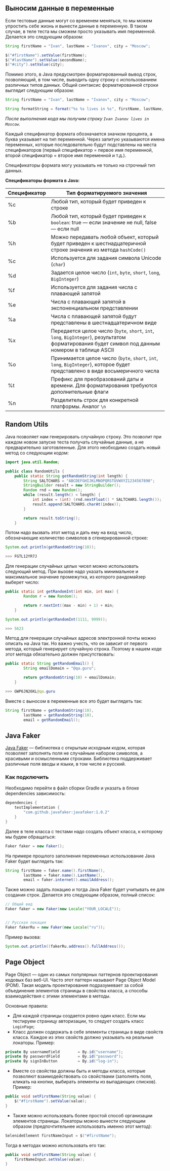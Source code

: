 ## Выносим данные в переменные 
Если тестовые данные могут со временем меняться, то мы можем упростить себе жизнь и вынести данные в переменную. В таком случае, в теле теста мы сможем просто указывать имя переменной. Делается это следующим образом:

```java
String firstName = "Ivan", lastName = "Ivanov", city = "Moscow";

$("#firstName").setValue(firstName);
$("#lastName").setValue(secondName);
$("#city").setValue(city);
```
Помимо этого, в Java предусмотрен форматированный вывод строк, позволяющий, в том числе, выводить одну строку с использованием различных типов данных. Общий синтаксис форматированной строки выглядит следующим образом: 

```java
String firstName = "Ivan", lastName = "Ivanov", city = "Moscow";

String formatString = format("%s %s lives in %s", firstName, lastName, city);
```
*После выполнения кода мы получим строку `Ivan Ivanov lives in Moscow`.*

Каждый спецификатор формата обозначается значком процента, а буква указывает на тип переменной. Через запитую указываются имена переменных, которые последовательно будут подставлены на места спецификаторов (первый спецификатор = первое имя переменной, второй спецификатор = второе имя переменной и т.д.).

Спецификаторы формата могу указывать не только на строчный тип данных. 

**Спецификаторы формата в Java:**

Спецификатор | 	Тип форматируемого значения
------       | ------
%c           | Любой тип, который будет приведен к строке
%b           | Любой тип, который будет приведен к `boolean`: true — если значение не null, false — если null
%h           | Можно передавать любой объект, который будет приведен к шестнадцатеричной строке значения из метода `hashCode()`
%c           | Используется для задания символа Unicode (`char`)
%d           | Задается целое число (`int`, `byte`, `short`, `long`, `BigInteger`)
%f           | Используется для задания числа с плавающей запятой
%e           | Числа с плавающей запятой в экспоненциальном представлении
%a           |Числа с плавающей запятой будут представлены в шестнадцатеричном виде
%x           | Передается целое число (`byte`, `short`, `int`, `long`, `BigInteger`), результатом форматирования будет символ под данным номером в таблице ASCII
%o           | Принимается целое число (`byte`, `short`, `int`, `long`, `BigInteger`), которое будет представлено в виде восьмеричного числа
%t           | Префикс для преобразований даты и времени. Для форматирования требуются дополнительные флаги
%n           | Разделитель строк для конкретной платформы. Аналог `\n`

## Random Utils 
Java позволяет нам генерировать случайную строку. Это позволит при каждом новом запуске теста получать случайные данные, а не предварительно заготовленные. Для этого необходимо создать новый метод со следующим кодом: 

```java
import java.util.Random;

public class RandomUtils {
    public static String getRandomString(int length) {
        String SALTCHARS = "ABCDEFGHIJKLMNOPQRSTUVWXYZ1234567890";
        StringBuilder result = new StringBuilder();
        Random rnd = new Random();
        while (result.length() < length) {
            int index = (int) (rnd.nextFloat() * SALTCHARS.length());
            result.append(SALTCHARS.charAt(index));
        }

        return result.toString();
    }
```

 Потом надо вызвать этот метод и дать ему на вход число, обозначающие количество символов в сгенерированной строке:
 
 ```java
System.out.println(getRandomString(10));

>>> FGTL12YR7J
 ```

Для генерации случайных целых чисел можно использовать следующий метод. При вызове надо указать минимальное и максимальное значение промежутка, из которого рандомайзер выберет число: 

```java
public static int getRandomInt(int min, int max) {
        Random r = new Random();

        return r.nextInt((max - min) + 1) + min;
    }

System.out.println(getRandomInt(1111, 9999));

>>> 5623
```

Метод для генерации случайных адресов электронной почты можно описать на Java так. Но важно учесть, что он зависит от первого метода, который генерирует случайную строка. Поэтому в нашем коде этот метода обязательно должен присутствовать: 

```java
public static String getRandomEmail() {
        String emailDomain = "@qa.guru";

        return getRandomString(10) + emailDomain;
    }

>>> GWP6JN26KL@qa.guru
```

Вместе с выносом в переменные все это будет выглядеть так:
```java
String firstName = getRandomString(10), 
        lastName = getRandomString(10), 
        email = getRandomEmail();
```

## Java Faker
[Java Faker](https://github.com/DiUS/java-faker) — библиотека с открытым исходным кодом, которая позволяет заполнять поля не случайным набором символов, а красивыми и осмысленными строками. Библиотека поддерживает различные поля вводы и языки, в том числе и русский.

### Как подключить
Необходимо перейти в файл сборки Gradle и указать в блоке dependencies зависимость: 
```groovy
dependencies {
    testImplementation {
        "com.github.javafaker:javafaker:1.0.2"
    }
}
```

Далее в теле класса с тестами надо создать объект класса, к которому мы будем обращаться: 
```java
Faker faker = new Faker();
```
На примере прошлого заполнения переменных использование Java Faker будет выглядеть так: 

```java
String firstName = faker.name().firstName(), 
        lastName = faker.name().LastName(), 
        email = faker.internet().emailAddress();
```

Также можно задать локацию и тогда Java Faker будет учитывать ее для создания строк. Делается это следующим образом, полный список:

```java
// Общий вид
Faker faker = new Faker(new Locale("YOUR_LOCALE"));


// Русская локация
Faker fakerRu = new Faker(new Locale("ru"));
```

Пример вызова:
```java
System.out.println((fakerRu.address().fullAddress());
```

## Page Object 
Page Object — один из самых популярных паттернов проектирования кодовых баз веб-UI. Часто этот паттерн называют Page Object Model (POM). Такая модель проектирования подразумевает за собой объединение элементов страницы в свойства класса, а способы взаимодействия с этими элементами в методы. 

Основные правила:
- Для каждой страницы создается ровно один класс. Если мы тестируем страницу авторизации, то следует создать класс `LoginPage`;
- Класс должен содержать в себе элементы страницы в виде свойств класса. Каждое из этих свойств должно указывать на реальные локаторы. Пример:
```java
private By usernameField        = By.id("username");
private By passwordField        = By.id("password");
private By signInButton     	= By.id("log-in");
```
- Вместе со свойства должны быть и методы класса, которые позволяют взаимодействовать со свойствами (заполнять поля, кликать на кнопки, выбирать элементы из выпадающих списков). Пример:
```java
public void setFirstName(String value) {
    $("#firstName").setValue(value);
}
```
- Также можно использовать более простой способ организации элементов страницы. Локаторы можно вынести следующим образом (предпочтительнее использовать именно этот метод):
```java
SelenideElement firstNameInput = $("#firstName");
```
Тогда в методах можно использовать его так:
```java
public void setFirstName(String value) {
    firstNameInput.setValue(value);
}
```
